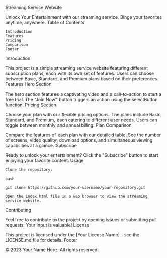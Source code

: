 Streaming Service Website

Unlock Your Entertainment with our streaming service. Binge your favorites anytime, anywhere.
Table of Contents

    Introduction
    Features
    Pricing
    Comparison
    Footer

Introduction

This project is a simple streaming service website featuring different subscription plans, each with its own set of features. Users can choose between Basic, Standard, and Premium plans based on their preferences.
Features
Hero Section

The hero section features a captivating video and a call-to-action to start a free trial. The "Join Now" button triggers an action using the selectButton function.
Pricing Section

Choose your plan with our flexible pricing options. The plans include Basic, Standard, and Premium, each catering to different user needs. Users can toggle between monthly and annual billing.
Plan Comparison

Compare the features of each plan with our detailed table. See the number of screens, video quality, download options, and simultaneous viewing capabilities at a glance.
Subscribe

Ready to unlock your entertainment? Click the "Subscribe" button to start enjoying your favorite content.
Usage

    Clone the repository:

    bash

    git clone https://github.com/your-username/your-repository.git

    Open the index.html file in a web browser to view the streaming service website.

Contributing

Feel free to contribute to the project by opening issues or submitting pull requests. Your input is valuable!
License

This project is licensed under the [Your License Name] - see the LICENSE.md file for details.
Footer

© 2023 Your Name Here. All rights reserved.

